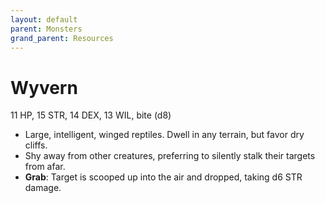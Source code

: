 ```yaml
---
layout: default
parent: Monsters
grand_parent: Resources
---
```


# Wyvern

11 HP, 15 STR, 14 DEX, 13 WIL, bite (d8)

- Large, intelligent, winged reptiles. Dwell in any terrain, but favor dry cliffs.
- Shy away from other creatures, preferring to silently stalk their targets from afar.
- **Grab**: Target is scooped up into the air and dropped, taking d6 STR damage.
